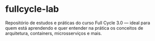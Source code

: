 # fullcycle-lab
Repositório de estudos e práticas do curso Full Cycle 3.0 — ideal para quem está aprendendo e quer entender na prática os conceitos de arquitetura, containers, microsserviços e mais.
